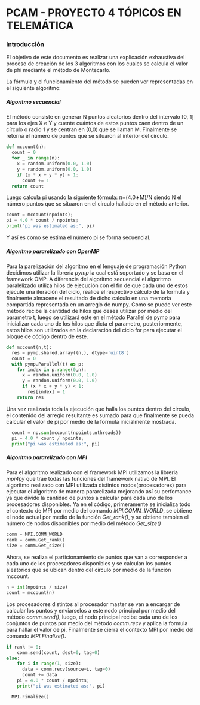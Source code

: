 # PCAM - PROYECTO 4 TÓPICOS EN TELEMÁTICA

### Introducción

El objetivo de este documento es realizar una explicación exhaustiva del proceso de creación de los 3 algoritmos con los cuales se calcula el valor de phi mediante el método de Montecarlo.

La fórmula y el funcionamiento del método se pueden ver representadas en el siguiente algoritmo:

##### Algoritmo secuencial

El método consiste en generar N puntos aleatorios dentro del intervalo [0, 1] para los ejes X e Y y cuente cuántos de estos puntos caen dentro de un círculo o radio 1 y se centran en (0,0) que se llaman M. Finalmente se retorna el número de puntos que se situaron al interior del circulo.
```python
def mccount(n):
  count = 0
  for _ in range(n):
    x = random.uniform(0.0, 1.0)
    y = random.uniform(0.0, 1.0)
    if (x * x + y * y) < 1:
      count += 1
  return count
```
Luego calcula pi usando la siguiente fórmula: π=(4.0∗M)/N siendo N el número puntos que se situaron en el circulo hallado en el método anterior.
```python
count = mccount(npoints);
pi = 4.0 * count / npoints;
print("pi was estimated as:", pi)
```
Y así es como se estima el número pi se forma secuencial.

##### Algoritmo pararelizado con OpenMP

Para la parelización del algoritmo en el lenguaje de programación Python decidimos utilizar la librería *pymp* la cual está soportado y se basa en el framework OMP.
A diferencia del algoritmo secuencial el algoritmo paralelizado utiliza hilos de ejecución con el fin de que cada uno de estos ejecute una iteración del ciclo, realice el respectivo cálculo de la formula y finalmente almacene el resultado de dicho calculo en una memoria compartida representada en un arreglo de numpy. Como se puede ver este método recibe la cantidad de hilos que desea utilizar por medio del parametro t, luego se utilizará este en el método Parallel de pymp para inicializar cada uno de los hilos que dicta el parametro, posteriormente, estos hilos son utilizados en la declaración del ciclo for para ejecutar el bloque de código dentro de este.
```python
def mccount(n,t):
  res = pymp.shared.array((n,), dtype='uint8')
  count = 0
  with pymp.Parallel(t) as p:
    for index in p.range(0,n):
      x = random.uniform(0.0, 1.0)
      y = random.uniform(0.0, 1.0)
      if (x * x + y * y) < 1:
        res[index] = 1
    return res
```
Una vez realizada toda la ejecución que halla los puntos dentro del circulo, el contenido del arreglo resultante es sumado para que finalmente se pueda calcular el valor de pi por medio de la formula inicialmente mostrada.
```python
  count = np.sum(mccount(npoints,nthreads))
  pi = 4.0 * count / npoints;
  print("pi was estimated as:", pi)
```
##### Algoritmo pararelizado con MPI
Para el algoritmo realizado con el framework MPI utilizamos la libreria *mpi4py* que trae todas las funciones del framework nativo de MPI. El algoritmo realizado con MPI utilizada distintos nodos(procesadores) para ejecutar el algoritmo de manera pararelizada mejorando así su perfomance ya que divide la cantidad de puntos a calcular para cada uno de los procesadores disponibles.
Ya en el código, primeramente se inicializa todo el contexto de MPI por medio del comando *MPI.COMM_WORLD*,  se obtiene el nodo actual por medio de la función *Get_rank()*, y se obtiene tambien el número de nodos disponibles por medio del método *Get_size()*
```python
comm = MPI.COMM_WORLD
rank = comm.Get_rank()
size = comm.Get_size()
```
Ahora, se realiza el particionamiento de puntos que van a corresponder a cada uno de los procesadores disponibles y se calculan los puntos aleatorios que se ubican dentro del circulo por medio de la función mccount.
```python
n = int(npoints / size)
count = mccount(n)
```
Los procesadores distintos al procesador master se van a encargar de calcular los puntos y enviarselos a este nodo principal por medio del método *comm.send()*, luego, el nodo principal recibe cada uno de los conjuntos de puntos por medio del método *comm.recv* y aplica la formula para hallar el valor de pi. Finalmente se cierra el contexto MPI por medio del comando *MPI.Finalize()*.
```python
if rank != 0:
    comm.send(count, dest=0, tag=0)
else:
    for i in range(1, size):
      data = comm.recv(source=i, tag=0)
      count += data
    pi = 4.0 * count / npoints;
    print("pi was estimated as:", pi)

  MPI.Finalize()
```

